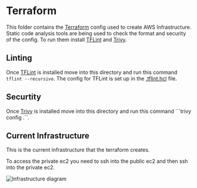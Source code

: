 # Terraform

This folder contains the [Terraform](https://www.terraform.io) config used to create AWS Infrastructure. Static code analysis tools are being used to check the format and security of the config. To run them install [TFLint](https://github.com/terraform-linters/tflint) and [Trivy](https://trivy.dev). 


## Linting 

Once [TFLint](https://github.com/terraform-linters/tflint) is installed move into this directory and run this command ```tflint --recursive```. The config for TFLint is set up in the [.tflint.hcl](.tflint.hcl) file. 


## Securtity 

Once [Trivy](https://trivy.dev) is installed move into this directory and run this command ```trivy config .``.


## Current Infrastructure 

This is the current infrastructure that the terraform creates.

To access the private ec2 you need to ssh into the public ec2 and then ssh into the private ec2. 

![Infrastructure diagram](https://app.eraser.io/workspace/OYKeaatA9U4gBcEuzkc3?elements=kpDRAM6jQmtmGS0yyT0BhA)